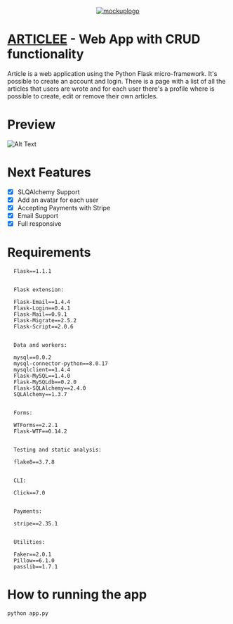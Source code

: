 <p align="center">
  <a href="https://www.danielemingolla.site"><img src="https://i.ibb.co/1JXvqLz/mockuplogo.png" alt="mockuplogo" border="0"></a>

  # <u>ARTICLEE</u> - Web App with CRUD functionality
   Article is a web application using the Python Flask micro-framework. It's possible to create an account and login.
   There is a page with a list of all the articles that users are wrote and for each user there's a profile where is possible to create, edit or remove their own articles.

  # Preview
  ![Alt Text](https://i.ibb.co/YBjzW7c/ezgif-com-crop.gif)
</p>

# Next Features
- [X] SLQAlchemy Support
- [X] Add an avatar for each user
- [X] Accepting Payments with Stripe
- [X] Email Support
- [X] Full responsive

# Requirements
```
  Flask==1.1.1


  Flask extension:

  Flask-Email==1.4.4
  Flask-Login==0.4.1
  Flask-Mail==0.9.1
  Flask-Migrate==2.5.2
  Flask-Script==2.0.6


  Data and workers:

  mysql==0.0.2
  mysql-connector-python==8.0.17
  mysqlclient==1.4.4
  Flask-MySQL==1.4.0
  Flask-MySQLdb==0.2.0
  Flask-SQLAlchemy==2.4.0
  SQLAlchemy==1.3.7


  Forms:

  WTForms==2.2.1
  Flask-WTF==0.14.2


  Testing and static analysis:

  flake8==3.7.8


  CLI:

  Click==7.0


  Payments:

  stripe==2.35.1


  Utilities:

  Faker==2.0.1
  Pillow==6.1.0
  passlib==1.7.1
```
# How to running the app
 ```
 python app.py
 ```